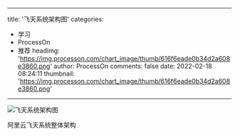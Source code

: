 
---
title: '飞天系统架构图'
categories: 
 - 学习
 - ProcessOn
 - 推荐
headimg: 'https://img.processon.com/chart_image/thumb/616f6eade0b34d2a608e3860.png'
author: ProcessOn
comments: false
date: 2022-02-18 08:24:11
thumbnail: 'https://img.processon.com/chart_image/thumb/616f6eade0b34d2a608e3860.png'
---

<div>   
<img class="thumb" alt="飞天系统架构图" src="https://img.processon.com/chart_image/thumb/616f6eade0b34d2a608e3860.png" referrerpolicy="no-referrer">
<p>阿里云飞天系统整体架构</p>  
</div>
            